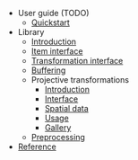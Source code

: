 - User guide (TODO)
    - [Quickstart](docs/literate/quickstart.md)
- Library
    - [Introduction](docs/literate/intro.md)
    - [Item interface](docs/literate/iteminterface.md)
    - [Transformation interface](docs/literate/tfminterface.md)
    - [Buffering](docs/literate/buffering.md)
    - Projective transformations
        - [Introduction](docs/literate/projective/intro.md)
        - [Interface](docs/literate/projective/interface.md)
        - [Spatial data](docs/literate/projective/data.md)
        - [Usage](docs/literate/projective/usage.md)
        - [Gallery](docs/literate/projective/gallery.jl)
    - [Preprocessing](docs/literate/preprocessing.md)
- [Reference](docstrings.md)
